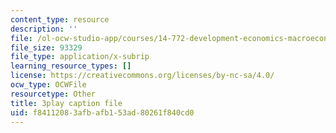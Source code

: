 ```yaml
---
content_type: resource
description: ''
file: /ol-ocw-studio-app/courses/14-772-development-economics-macroeconomics-spring-2013/f84112083afbafb153ad80261f840cd0_BrvMZf2jaso.srt
file_size: 93329
file_type: application/x-subrip
learning_resource_types: []
license: https://creativecommons.org/licenses/by-nc-sa/4.0/
ocw_type: OCWFile
resourcetype: Other
title: 3play caption file
uid: f8411208-3afb-afb1-53ad-80261f840cd0
---
```

